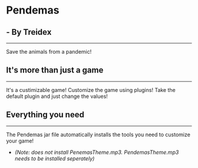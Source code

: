 # Pendemas
## - By Treidex
-------------- 
Save the animals from a pandemic!
## It's more than just a game
-------------
It's a custimizable game! Customize the game using plugins! Take the default plugin and just change the values!
## Everything you need
-------------
The Pendemas jar file automatically installs the tools you need to customize your game!

* *(Note: does not install PenemasTheme.mp3. PendemasTheme.mp3 needs to be installed seperately)*
